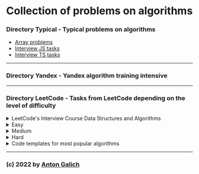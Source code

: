 # Collection of problems on algorithms

### Directory Typical - Typical problems on algorithms

- [Array problems](https://github.com/GalichAnton/Algorithms/tree/master/Typical/Arrays)
- [Interview JS tasks](https://github.com/GalichAnton/Algorithms/tree/master/Typical/Interview_js)
- [Interview TS tasks](https://github.com/GalichAnton/Algorithms/tree/master/Typical/Interview_ts)

---

### Directory Yandex - Yandex algorithm training intensive

---

### Directory LeetCode - Tasks from LeetCode depending on the level of difficulty

<details>
<summary>
LeetCode's Interview Course Data Structures and Algorithms 
</summary>

[Source](https://leetcode.com/explore/featured/card/leetcodes-interview-crash-course-data-structures-and-algorithms/)

- <details>
  <summary>Arrays and strings</summary>

  - [Prefix sum](https://github.com/GalichAnton/Algorithms/blob/master/LeetCode/LeetCode_course_data_structures_alhoritms/Arrays_n_strings/Prefix_sum.js)
  - [Sliding windows](https://github.com/GalichAnton/Algorithms/blob/master/LeetCode/LeetCode_course_data_structures_alhoritms/Arrays_n_strings/Sliding_windows.js)
  - [Two pointers](https://github.com/GalichAnton/Algorithms/blob/master/LeetCode/LeetCode_course_data_structures_alhoritms/Arrays_n_strings/Two_pointers.js)

  </details>
- <details>
  <summary>Hashing</summary>

  - [Checking for existance](https://github.com/GalichAnton/Algorithms/blob/master/LeetCode/LeetCode_course_data_structures_alhoritms/Hashing/Checking_for_existance.js)
  - [Counting](https://github.com/GalichAnton/Algorithms/blob/master/LeetCode/LeetCode_course_data_structures_alhoritms/Hashing/Counting.js)
  - [More examples](https://github.com/GalichAnton/Algorithms/blob/master/LeetCode/LeetCode_course_data_structures_alhoritms/Hashing/More_examples.js)

  </details>
- <details>
  <summary>Linked lists</summary>

  - [Checking for existance](https://github.com/GalichAnton/Algorithms/blob/master/LeetCode/LeetCode_course_data_structures_alhoritms/Linked_lists/Fast_n_slow_pointers.js)
  - [Counting](https://github.com/GalichAnton/Algorithms/blob/master/LeetCode/LeetCode_course_data_structures_alhoritms/Linked_lists/Reverse.js)

  </details>
- <details>
  <summary>Stacks and queues</summary>

  - [String problems](https://github.com/GalichAnton/Algorithms/blob/master/LeetCode/LeetCode_course_data_structures_alhoritms/Stacks_n_queues/String_problems.js)
  - [Queues](https://github.com/GalichAnton/Algorithms/blob/master/LeetCode/LeetCode_course_data_structures_alhoritms/Stacks_n_queues/Queues.js)
  - [Monotonic](https://github.com/GalichAnton/Algorithms/blob/master/LeetCode/LeetCode_course_data_structures_alhoritms/Stacks_n_queues/Monotonic.js)

  </details>
- <details>
  <summary>Tree and graphs</summary>

  - [Binary trees DFS](https://github.com/GalichAnton/Algorithms/blob/master/LeetCode/LeetCode_course_data_structures_alhoritms/Tree_n_graphs/Binary_tree_DFS.js)
  - [Binary trees BFS](https://github.com/GalichAnton/Algorithms/blob/master/LeetCode/LeetCode_course_data_structures_alhoritms/Tree_n_graphs/Binary_tree_BFS.js)
  - [Binary search tree](https://github.com/GalichAnton/Algorithms/blob/master/LeetCode/LeetCode_course_data_structures_alhoritms/Tree_n_graphs/Binary_search_tree.js)

  </details>
- <details>
  <summary>Binary_search</summary>

  - [Binary search](https://github.com/GalichAnton/Algorithms/blob/master/LeetCode/LeetCode_course_data_structures_alhoritms/Binary_search/Binary_search.js)
  - [Binary trees BFS](https://github.com/GalichAnton/Algorithms/blob/master/LeetCode/LeetCode_course_data_structures_alhoritms/Binary_search/Solution_spaces.js)

  </details>

</details>

<details>
<summary>Easy</summary>

- <details>
  <summary>Arrays and hashing</summary>

  - Two sum - [LeetCode](https://leetcode.com/problems/two-sum/description/) - [Solution](https://github.com/GalichAnton/Algorithms/blob/master/LeetCode/easy/Arrays_n_hashing/Two_sum.js)
  - Valid anagrams - [LeetCode](https://leetcode.com/problems/valid-parentheses/description/) - [Solution](https://github.com/GalichAnton/Algorithms/blob/master/LeetCode/Arrays_n_hashing/easy/Valid_anagrams.js)
  - Longest common prefix - [LeetCode](https://leetcode.com/problems/longest-common-prefix/description/) - [Solution](https://github.com/GalichAnton/Algorithms/blob/master/LeetCode/Arrays_n_hashing/easy/Longest_common_prefix.js)
  - Pascal triangle - [LeetCode](https://leetcode.com/problems/valid-parentheses/description/) - [Solution](https://github.com/GalichAnton/Algorithms/blob/master/LeetCode/easy/Arrays_n_hashing/Pascal_triangle.js)
  - Remove in place - [LeetCode](https://leetcode.com/problems/valid-parentheses/description/) - [Solution](https://github.com/GalichAnton/Algorithms/blob/master/LeetCode/easy/Arrays_n_hashing/Remove_in_place.js)
  - Replace elements with greater - [LeetCode](https://leetcode.com/problems/valid-parentheses/description/) - [Solution](https://github.com/GalichAnton/Algorithms/blob/master/LeetCode/easy/Arrays_n_hashing/Replace_elements_with_greater.js)
  - Unique emails - [LeetCode](https://leetcode.com/problems/valid-parentheses/description/) - [Solution](https://github.com/GalichAnton/Algorithms/blob/master/LeetCode/easy/Arrays_n_hashing/Unique_emails.js)
  - isIsomorphic - [LeetCode](https://leetcode.com/problems/valid-parentheses/description/) - [Solution](https://github.com/GalichAnton/Algorithms/blob/master/LeetCode/easy/Arrays_n_hashing/isIsomorphic.js)
  - Can place - [LeetCode](https://leetcode.com/problems/valid-parentheses/description/) - [Solution](https://github.com/GalichAnton/Algorithms/blob/master/LeetCode/easy/Arrays_n_hashing/Can_place.js)
  - Majority element - [LeetCode](https://leetcode.com/problems/valid-parentheses/description/) - [Solution](https://github.com/GalichAnton/Algorithms/blob/master/LeetCode/easy/Arrays_n_hashing/Majority_element.js)
  - Find pivot index - [LeetCode](https://leetcode.com/problems/find-pivot-index/description/) - [Solution](https://github.com/GalichAnton/Algorithms/blob/master/LeetCode/easy/Arrays_n_hashing/Find_pivot_index.js)
  - Words pattern - [LeetCode](https://leetcode.com/problems/valid-parentheses/description/) - [Solution](https://github.com/GalichAnton/Algorithms/blob/master/LeetCode/easy/Arrays_n_hashing/Words_pattern.js)
  - Find dissapeared numbers - [LeetCode](https://leetcode.com/problems/valid-parentheses/description/) - [Solution](https://github.com/GalichAnton/Algorithms/blob/master/LeetCode/easy/Arrays_n_hashing/Find_dissapeared_numbers.js)
  - First uniq char - [LeetCode](https://leetcode.com/problems/first-unique-character-in-a-string/description/) - [Solution](https://github.com/GalichAnton/Algorithms/blob/master/LeetCode/easy/Arrays_n_hashing/First_uniq_char.js)
  - Intersection of two arrays - [LeetCode](https://leetcode.com/problems/intersection-of-two-arrays-ii/description/) - [Solution](https://github.com/GalichAnton/Algorithms/blob/master/LeetCode/easy/Arrays_n_hashing/Intersection_of_array.js)
  - Longest substring palindrome - [LeetCode](https://leetcode.com/problems/longest-palindromic-substring/description/) - [Solution](https://github.com/GalichAnton/Algorithms/blob/master/LeetCode/easy/Arrays_n_hashing/Longest_palindrome.js)
  - Remove duplicates - [LeetCode](https://leetcode.com/problems/remove-duplicates-from-sorted-array/description/) - [Solution](https://github.com/GalichAnton/Algorithms/blob/master/LeetCode/easy/Arrays_n_hashing/Remove_duplicates.js)
  - Single number - [LeetCode](https://leetcode.com/problems/single-number/description/) - [Solution](https://github.com/GalichAnton/Algorithms/blob/master/LeetCode/easy/Arrays_n_hashing/Single_number.js)
  - Roman to integer - [LeetCode](https://leetcode.com/problems/roman-to-integer/description/) - [Solution](https://github.com/GalichAnton/Algorithms/blob/master/LeetCode/easy/Arrays_n_hashing/Roman_to_integer.js)
  - Flood Fill - [LeetCode](https://leetcode.com/problems/flood-fill/description/) - [Solution](https://github.com/GalichAnton/Algorithms/blob/master/LeetCode/easy/Arrays_n_hashing/Flood_Fill.js)
  - Reshape matrix - [LeetCode](https://leetcode.com/problems/reshape-the-matrix/description/) - [Solution](https://github.com/GalichAnton/Algorithms/blob/master/LeetCode/easy/Arrays_n_hashing/Reshape_matrix.js)

  </details>
- <details>
  <summary>Two pointers</summary>

  - isPalindrome - [LeetCode](https://leetcode.com/problems/valid-palindrome-ii/description/) - [Solution](https://github.com/GalichAnton/Algorithms/blob/master/LeetCode/easy/Two_pointers/isPalindrome.js)
  - Merge Sorted Array - [LeetCode](https://leetcode.com/problems/merge-sorted-array/description/) - [Solution](https://github.com/GalichAnton/Algorithms/blob/master/LeetCode/easy/Two_pointers/Merge_Sorted_Array.js)
  - Minimum Difference Between Highest And Lowest of K Scores - [LeetCode](https://leetcode.com/problems/valid-palindrome-ii/description/) - [Solution](https://github.com/GalichAnton/Algorithms/blob/master/LeetCode/easy/Two_pointers/Minimum_Difference_Between_Highest_And_Lowest_of_K_Scores.js)
  - Reverse string - [LeetCode](https://leetcode.com/problems/valid-palindrome-ii/description/) - [Solution](https://github.com/GalichAnton/Algorithms/blob/master/LeetCode/easy/Two_pointers/Reverse_string.js)
  - Move Zeroes - [LeetCode](https://leetcode.com/problems/move-zeroes/description/) - [Solution](https://github.com/GalichAnton/Algorithms/blob/master/LeetCode/easy/Two_pointers/Move_Zeroes.js)
  - Remove Duplicates from Sorted Array - [LeetCode](https://leetcode.com/problems/remove-duplicates-from-sorted-array/description/) - [Solution](https://github.com/GalichAnton/Algorithms/blob/master/LeetCode/easy/Two_pointers/Remove_Duplicates_from_Sorted_Array.js)

  </details>
- <details>
  <summary>Sliding windows</summary>

  - Best time to buy - [LeetCode](https://leetcode.com/problems/best-time-to-buy-and-sell-stock/description/) - [Solution](https://github.com/GalichAnton/Algorithms/blob/master/LeetCode/easy/Sliding_windows/Best_time_buy_stock.js)
  - Minimum Difference Between Highest And Lowest of K Scores - [LeetCode](https://leetcode.com/problems/best-time-to-buy-and-sell-stock/description/) - [Solution](https://github.com/GalichAnton/Algorithms/blob/master/LeetCode/easy/Sliding_windows/Minimum_Difference_Between_Highest_And_Lowest_of_K_Scores.js)
  - Reverse string - [LeetCode](https://leetcode.com/problems/best-time-to-buy-and-sell-stock/description/) - [Solution](https://github.com/GalichAnton/Algorithms/blob/master/LeetCode/easy/Sliding_windows/Reverse_string.js)

  </details>
- <details>
  <summary>Stack</summary>

  - Valid bracket - [LeetCode](https://leetcode.com/problems/valid-parentheses/description/) - [Solution](https://github.com/GalichAnton/Algorithms/blob/master/LeetCode/easy/Stack/Valid_parenthes.js)
  - Baseball game - [LeetCode](https://leetcode.com/problems/valid-parentheses/description/) - [Solution](https://github.com/GalichAnton/Algorithms/blob/master/LeetCode/easy/Stack/Baseball_game.js)
  - Implement queue by stacks - [LeetCode](https://leetcode.com/problems/valid-parentheses/description/) - [Solution](https://github.com/GalichAnton/Algorithms/blob/master/LeetCode/easy/Stack/Implement_queue_by_stacks.js)
  - Minstack - [LeetCode](https://leetcode.com/problems/valid-parentheses/description/) - [Solution](https://github.com/GalichAnton/Algorithms/blob/master/LeetCode/easy/Stack/Minstack.js)
  - Implement Stack using Queues - [LeetCode](https://leetcode.com/problems/implement-stack-using-queues/description/) - [Solution](https://github.com/GalichAnton/Algorithms/blob/master/LeetCode/easy/Stack/Implement_Stack_using_Queues.js)

  </details>
- <details>
  <summary>Binary search</summary>

  - Guess game - [LeetCode](https://leetcode.com/problems/valid-parentheses/description/) - [Solution](https://github.com/GalichAnton/Algorithms/blob/master/LeetCode/easy/Binary_search/Guess_game.js)
  - Arranging сoins - [LeetCode](https://leetcode.com/problems/valid-parentheses/description/) - [Solution](https://github.com/GalichAnton/Algorithms/blob/master/LeetCode/easy/Binary_search/Arranging_сoins.js)
  - Binary search - [LeetCode](https://leetcode.com/problems/valid-parentheses/description/) - [Solution](https://github.com/GalichAnton/Algorithms/blob/master/LeetCode/easy/Binary_search/Binary_search.js)
  - Valid Perfect Square - [LeetCode](https://leetcode.com/problems/valid-perfect-square/description/) - [Solution](https://github.com/GalichAnton/Algorithms/blob/master/LeetCode/easy/Binary_search/Valid_Perfect_Square.js)

  </details>
- <details>
  <summary>Linked lists</summary>

  - Merge two sorted lists - [LeetCode](https://leetcode.com/problems/valid-parentheses/description/) - [Solution](https://github.com/GalichAnton/Algorithms/blob/master/LeetCode/easy/Linked_lists/Merge_two_sorted_lists.js)
  - Palindrome linked list - [LeetCode](https://leetcode.com/problems/valid-parentheses/description/) - [Solution](https://github.com/GalichAnton/Algorithms/blob/master/LeetCode/easy/Linked_lists/Palindrome_linked_list.js)
  - Reverse linked list - [LeetCode](https://leetcode.com/problems/valid-parentheses/description/) - [Solution](https://github.com/GalichAnton/Algorithms/blob/master/LeetCode/easy/Linked_lists/Reverse.js)
  - Remove Linked List Elements - [LeetCode](https://leetcode.com/problems/remove-linked-list-elements/description/) - [Solution](https://github.com/GalichAnton/Algorithms/blob/master/LeetCode/easy/Linked_lists/Remove_Linked_List_Elements.js)

  </details>
- <details>
  <summary>Trees</summary>

  - Invert binary tree - [LeetCode](https://leetcode.com/problems/valid-parentheses/description/) - [Solution](https://github.com/GalichAnton/Algorithms/blob/master/LeetCode/easy/Trees/Invert_binary_tree.js)
  - Minimum absolute difference in bst - [LeetCode](https://leetcode.com/problems/minimum-absolute-difference-in-bst/description/) - [Solution](https://github.com/GalichAnton/Algorithms/blob/master/LeetCode/easy/Min_diff_bst.js)
  - Diameter of Binary Tree - [LeetCode](https://leetcode.com/problems/diameter-of-binary-tree/description/) - [Solution](https://github.com/GalichAnton/Algorithms/blob/master/LeetCode/easy/Trees/Diameter_of_Binary_Tree.js)
  - Maximum Depth of Binary Tree - [LeetCode](https://leetcode.com/problems/maximum-depth-of-binary-tree/description/) - [Solution](https://github.com/GalichAnton/Algorithms/blob/master/LeetCode/easy/Trees/Maximum_Depth_o_Binary_Tree.js)
  - Balanced Binary Tree - [LeetCode](https://leetcode.com/problems/balanced-binary-tree/description/) - [Solution](https://github.com/GalichAnton/Algorithms/blob/master/LeetCode/easy/Trees/Balanced_Binary_Tree.js)
  - Same Tree - [LeetCode](https://leetcode.com/problems/same-tree/description/) - [Solution](https://github.com/GalichAnton/Algorithms/blob/master/LeetCode/easy/Trees/Same_Tree.js)
  - Subtree of Another Tree - [LeetCode](https://leetcode.com/problems/subtree-of-another-tree/description/) - [Solution](https://github.com/GalichAnton/Algorithms/blob/master/LeetCode/easy/Trees/Subtree_of_Another_Tree.js)
  - Convert Sorted Array to Binary Search Tree - [LeetCode](https://leetcode.com/problems/convert-sorted-array-to-binary-search-tree/description/) - [Solution](https://github.com/GalichAnton/Algorithms/blob/master/LeetCode/easy/Trees/Convert_Sorted_Array_to_Binary_Search_Tree.js)
  - Merge Two Binary Trees - [LeetCode](https://leetcode.com/problems/merge-two-binary-trees/description/) - [Solution](https://github.com/GalichAnton/Algorithms/blob/master/LeetCode/easy/Trees/Merge_Two_Binary_Trees.js)

  </details>
- Find path in graph - [LeetCode](https://leetcode.com/problems/find-if-path-exists-in-graph/description/) - [Solution](https://github.com/GalichAnton/Algorithms/blob/master/LeetCode/easy/Find_path_in_graph.js)

</details>

<details>
<summary>Medium</summary>

- <details>
  <summary>Arrays and hashing</summary>

  - Group anagrams - [LeetCode](https://leetcode.com/problems/merge-intervals/description/) - [Solution](https://github.com/GalichAnton/Algorithms/blob/master/LeetCode/medium/Arrays_n_hashing/Group_anagrams.js)
  - Product of array expect self - [LeetCode](https://leetcode.com/problems/merge-intervals/description/) - [Solution](https://github.com/GalichAnton/Algorithms/blob/master/LeetCode/medium/Arrays_n_hashing/Product_of_array_expect_self.js)
  - Longest Consecutive Sequence - [LeetCode](https://leetcode.com/problems/merge-intervals/description/) - [Solution](https://github.com/GalichAnton/Algorithms/blob/master/LeetCode/medium/Arrays_n_hashing/Longest_Consecutive_Sequence.js)
  - Encode decode - [LeetCode](https://leetcode.com/problems/merge-intervals/description/) - [Solution](https://github.com/GalichAnton/Algorithms/blob/master/LeetCode/medium/Arrays_n_hashing/Encode_decode.js)
  - Longest substring without repeating - [LeetCode](https://leetcode.com/problems/merge-intervals/description/) - [Solution](https://github.com/GalichAnton/Algorithms/blob/master/LeetCode/medium/Arrays_n_hashing/Longest_substring_without_repeating.js)
  - Brick wall - [LeetCode](https://leetcode.com/problems/brick-wall/description/) - [Solution](https://github.com/GalichAnton/Algorithms/blob/master/LeetCode/medium/Arrays_n_hashing/Brick_wall.js)
  - Best time to buy 2 - [LeetCode](https://leetcode.com/problems/best-time-to-buy-and-sell-stock-ii/description/) - [Solution](https://github.com/GalichAnton/Algorithms/blob/master/LeetCode/medium/Arrays_n_hashing/Best_time_to_buy2.js)
  - Number of islands - [LeetCode](https://leetcode.com/problems/number-of-islands/description/) - [Solution](https://github.com/GalichAnton/Algorithms/blob/master/LeetCode/medium/Arrays_n_hashing/Number_of_islands.js)
  - Merge intervals - [LeetCode](https://leetcode.com/problems/merge-intervals/description/) - [Solution](https://github.com/GalichAnton/Algorithms/blob/master/LeetCode/medium/Arrays_n_hashing/Merge_intervals.js)
  - Most frequent element - [LeetCode](https://leetcode.com/problems/merge-intervals/description/) - [Solution](https://github.com/GalichAnton/Algorithms/blob/master/LeetCode/medium/Arrays_n_hashing/Most_frequent_element.js)
  - Max distance to closest person - [LeetCode](https://leetcode.com/problems/maximize-distance-to-closest-person/description/) - [Solution](https://github.com/GalichAnton/Algorithms/blob/master/LeetCode/medium/Arrays_n_hashing/Max_distance.js)
  - Sort colors - [LeetCode](https://leetcode.com/problems/sort-colors/description/) - [Solution](https://github.com/GalichAnton/Algorithms/blob/master/LeetCode/medium/Arrays_n_hashing/Sort_colors.js)
  - Encode and Decode TinyUR - [LeetCode](https://leetcode.com/problems/sort-colors/description/) - [Solution](https://github.com/GalichAnton/Algorithms/blob/master/LeetCode/medium/Arrays_n_hashing/Encode_and_Decode_TinyUR.js)
  - Permutations - [LeetCode](https://leetcode.com/problems/permutations/description/) - [Solution](https://github.com/GalichAnton/Algorithms/blob/master/LeetCode/medium/Arrays_n_hashing/Permutations.js)
  - Rotate array - [LeetCode](https://leetcode.com/problems/rotate-array/description/) - [Solution](https://github.com/GalichAnton/Algorithms/blob/master/LeetCode/medium/Arrays_n_hashing/Rotate_array.js)
  - Maximum Subarray - [LeetCode](https://leetcode.com/problems/maximum-subarray/description/) - [Solution](https://github.com/GalichAnton/Algorithms/blob/master/LeetCode/medium/Arrays_n_hashing/Maximum_Subarray.js)

  </details>
- <details>
  <summary>Two pointers</summary>

  - Two sum sorted - [LeetCode](https://leetcode.com/problems/merge-intervals/description/) - [Solution](https://github.com/GalichAnton/Algorithms/blob/master/LeetCode/medium/Two_pointers/Two_sum_sorted.js)
  - SumOf3 - [LeetCode](https://leetcode.com/problems/3sum/description/) - [Solution](https://github.com/GalichAnton/Algorithms/blob/master/LeetCode/medium/Two_pointers/sum_of_3.js)
  - Container With Most Water - [LeetCode](https://leetcode.com/problems/container-with-most-water/description/) - [Solution](https://github.com/GalichAnton/Algorithms/blob/master/LeetCode/medium/Two_pointers/Container_With_Most_Water.js)

  </details>
- <details>
  <summary>Sliding windows</summary>

  - Longest Repeating Character Replacement - [LeetCode](https://leetcode.com/problems/merge-intervals/description/) - [Solution](https://github.com/GalichAnton/Algorithms/blob/master/LeetCode/medium/Sliding_windows/Longest_Repeating_Character_Replacement.js)
  - Frequency of the Most Frequent Element - [LeetCode](https://leetcode.com/problems/merge-intervals/description/) - [Solution](https://github.com/GalichAnton/Algorithms/blob/master/LeetCode/medium/Sliding_windows/Frequency_of_the_Most_Frequent_Element.js)
  - Minimum Number of Flips to Make the Binary String Alternating - [LeetCode](https://leetcode.com/problems/minimum-number-of-flips-to-make-the-binary-string-alternating/description/) - [Solution](https://github.com/GalichAnton/Algorithms/blob/master/LeetCode/medium/Sliding_windows/Minimum_Number_of_Flips_to_Make_the_Binary_String_Alternating.js)
  - Minimum Size Subarray Sum - [LeetCode](https://leetcode.com/problems/minimum-size-subarray-sum/description/) - [Solution](https://github.com/GalichAnton/Algorithms/blob/master/LeetCode/medium/Sliding_windows/Minimum_Size_Subarray_Sum.js)
  - Find K Closest Elements - [LeetCode](https://leetcode.com/problems/find-k-closest-elements/description/) - [Solution](https://github.com/GalichAnton/Algorithms/blob/master/LeetCode/medium/Sliding_windows/Find_K_Closest_Elements.js)

  </details>
- <details>
  <summary>Stack</summary>

  - Evaluate Reverse Polish Notation - [LeetCode](https://leetcode.com/problems/merge-intervals/description/) - [Solution](https://github.com/GalichAnton/Algorithms/blob/master/LeetCode/medium/Stack/Evaluate_Reverse_Polish_Notation.js)
  - Generate Parentheses - [LeetCode](https://leetcode.com/problems/generate-parentheses/description/) - [Solution](https://github.com/GalichAnton/Algorithms/blob/master/LeetCode/medium/Stack/Generate_Parentheses.js)

  </details>
- <details>
  <summary>Binary search</summary>

  - Search in rotated array - [LeetCode](https://leetcode.com/problems/search-in-rotated-sorted-array/description/) - [Solution](https://github.com/GalichAnton/Algorithms/blob/master/LeetCode/medium/Binary_search/Search_rotated_sorted_array.js)
  - Search a 2D Matrix - [LeetCode](https://leetcode.com/problems/search-a-2d-matrix/description/) - [Solution](https://github.com/GalichAnton/Algorithms/blob/master/LeetCode/medium/Binary_search/Search_a_2D_Matrix.js)
  - Find Minimum in Rotated Sorted Array - [LeetCode](https://leetcode.com/problems/find-minimum-in-rotated-sorted-array/description/) - [Solution](https://github.com/GalichAnton/Algorithms/blob/master/LeetCode/medium/Binary_search/Find_Minimum_in_Rotated_Sorted_Array.js)

  </details>
- <details>
  <summary>Linked lists</summary>

  - Reorder list - [LeetCode](https://leetcode.com/problems/reorder-list/description/) - [Solution](https://github.com/GalichAnton/Algorithms/blob/master/LeetCode/medium/Linked_lists/Reorder_list.js)
  - Remove Nth Node From End of List - [LeetCode](https://leetcode.com/problems/remove-nth-node-from-end-of-list/description/) - [Solution](https://github.com/GalichAnton/Algorithms/blob/master/LeetCode/medium/Linked_lists/Remove_Nth_Node_From_End_of_List.js)

  </details>
- <details>
  <summary>Trees</summary>

  - Max Area of Island - [LeetCode](https://leetcode.com/problems/max-area-of-island/description/) - [Solution](https://github.com/GalichAnton/Algorithms/blob/master/LeetCode/medium/Trees/Max_Area_of_Island.js)
  - Populating Next Right Pointers in Each Node - [LeetCode](https://leetcode.com/problems/populating-next-right-pointers-in-each-node/description/) - [Solution](https://github.com/GalichAnton/Algorithms/blob/master/LeetCode/medium/Trees/Populating_Next_Right_Pointers_in_Each_Node.js)
  - 01 Matrix - [LeetCode](https://leetcode.com/problems/01-matrix/description/) - [Solution](https://github.com/GalichAnton/Algorithms/blob/master/LeetCode/medium/Trees/01_Matrix.js)
  - Rotting Oranges - [LeetCode](https://leetcode.com/problems/rotting-oranges/description/) - [Solution](https://github.com/GalichAnton/Algorithms/blob/master/LeetCode/medium/Trees/Rotting_Oranges.js)

  </details>

</details>

<details>
<summary>Hard</summary>

- <details>
  <summary>Arrays and hashing</summary>

  - Trapping rain water - [LeetCode](https://leetcode.com/problems/trapping-rain-water/description/) - [Solution](https://github.com/GalichAnton/Algorithms/blob/master/LeetCode/hard/Arrays_n_hashing/Trapping_rain_water.js)
  - Poor pigs - [LeetCode](https://leetcode.com/problems/poor-pigs/description/) - [Solution](https://github.com/GalichAnton/Algorithms/blob/master/LeetCode/hard/Arrays_n_hashing/Poor_pigs.js)

  </details>
- <details>
  <summary>Two pointers</summary>

  dsfsdf

  </details>
- <details>
  <summary>Sliding Widow</summary>

  - Minimum Window Substring - [LeetCode](https://leetcode.com/problems/minimum-window-substring/description/) - [Solution](https://github.com/GalichAnton/Algorithms/blob/master/LeetCode/hard/Sliding_windows/Minimum_Window_Substring.js)

</details>

</details>

<details>
<summary>Code templates for most popular algorithms</summary>

- [Two pointers](https://github.com/GalichAnton/Algorithms/blob/master/LeetCode/Code_templates/Two_pointers.js)
- [Binary search](https://github.com/GalichAnton/Algorithms/blob/master/LeetCode/Code_templates/Binary_search.js)
- [Binary tree](https://github.com/GalichAnton/Algorithms/blob/master/LeetCode/Code_templates/Binary_tree.js)
- [Linked list](https://github.com/GalichAnton/Algorithms/blob/master/LeetCode/Code_templates/Linked_list.js)
- [Monotoic stack](https://github.com/GalichAnton/Algorithms/blob/master/LeetCode/Code_templates/Monotoic_stack.js)
- [Prefix sum](https://github.com/GalichAnton/Algorithms/blob/master/LeetCode/Code_templates/Prefix_sum.js)
- [Sliding window](https://github.com/GalichAnton/Algorithms/blob/master/LeetCode/Code_templates/Sliding_window.js)
- [Subarrays](https://github.com/GalichAnton/Algorithms/blob/master/LeetCode/Code_templates/Subarrays.js)

</details>

---

### (c) 2022 by [Anton Galich](https://github.com/GalichAnton)
